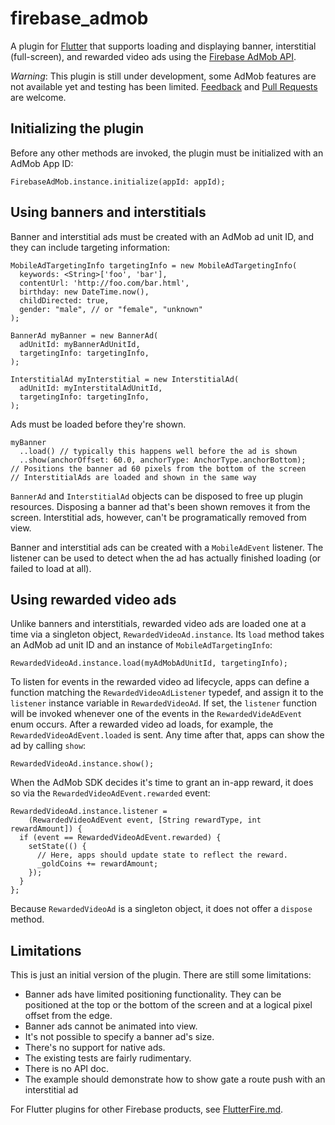 # firebase_admob

A plugin for [Flutter](https://flutter.io) that supports loading and
displaying banner, interstitial (full-screen), and rewarded video ads using the
[Firebase AdMob API](https://firebase.google.com/docs/admob/).

*Warning*: This plugin is still under development, some AdMob features are not
available yet and testing has been limited.
[Feedback](https://github.com/flutter/flutter/issues) and
[Pull Requests](https://github.com/flutter/plugins/pulls) are welcome.

## Initializing the plugin

Before any other methods are invoked, the plugin must be initialized with an
AdMob App ID:
```
FirebaseAdMob.instance.initialize(appId: appId);
```

## Using banners and interstitials

Banner and interstitial ads must be created with an AdMob ad unit ID, and they
can include targeting information:
```
MobileAdTargetingInfo targetingInfo = new MobileAdTargetingInfo(
  keywords: <String>['foo', 'bar'],
  contentUrl: 'http://foo.com/bar.html',
  birthday: new DateTime.now(),
  childDirected: true,
  gender: "male", // or "female", "unknown"
);

BannerAd myBanner = new BannerAd(
  adUnitId: myBannerAdUnitId,
  targetingInfo: targetingInfo,
);

InterstitialAd myInterstitial = new InterstitialAd(
  adUnitId: myInterstitalAdUnitId,
  targetingInfo: targetingInfo,
);
```

Ads must be loaded before they're shown.
```
myBanner
  ..load() // typically this happens well before the ad is shown
  ..show(anchorOffset: 60.0, anchorType: AnchorType.anchorBottom);
// Positions the banner ad 60 pixels from the bottom of the screen
// InterstitialAds are loaded and shown in the same way
```

`BannerAd` and `InterstitialAd` objects can be disposed to free up plugin
resources. Disposing a banner ad that's been shown removes it from the screen.
Interstitial ads, however, can't be programatically removed from view.

Banner and interstitial ads can be created with a `MobileAdEvent` listener. The
listener can be used to detect when the ad has actually finished loading
(or failed to load at all).

## Using rewarded video ads

Unlike banners and interstitials, rewarded video ads are loaded one at a time
via a singleton object, `RewardedVideoAd.instance`. Its `load` method takes an
AdMob ad unit ID and an instance of `MobileAdTargetingInfo`:
```
RewardedVideoAd.instance.load(myAdMobAdUnitId, targetingInfo);
```

To listen for events in the rewarded video ad lifecycle, apps can define a
function matching the `RewardedVideoAdListener` typedef, and assign it to the
`listener` instance variable in `RewardedVideoAd`. If set, the `listener`
function will be invoked whenever one of the events in the `RewardedVideAdEvent`
enum occurs. After a rewarded video ad loads, for example, the
`RewardedVideoAdEvent.loaded` is sent. Any time after that, apps can show the ad
by calling `show`:
```
RewardedVideoAd.instance.show();
```

When the AdMob SDK decides it's time to grant an in-app reward, it does so via
the `RewardedVideoAdEvent.rewarded` event:
```
RewardedVideoAd.instance.listener =
    (RewardedVideoAdEvent event, [String rewardType, int rewardAmount]) {
  if (event == RewardedVideoAdEvent.rewarded) {
    setState(() {
      // Here, apps should update state to reflect the reward.
      _goldCoins += rewardAmount;
    });
  }
};
```

Because `RewardedVideoAd` is a singleton object, it does not offer a `dispose`
method.

## Limitations

This is just an initial version of the plugin. There are still some
limitations:

- Banner ads have limited positioning functionality. They can be positioned at the top or the bottom of the screen and at a logical pixel offset from the edge.
- Banner ads cannot be animated into view.
- It's not possible to specify a banner ad's size.
- There's no support for native ads.
- The existing tests are fairly rudimentary.
- There is no API doc.
- The example should demonstrate how to show gate a route push with an
  interstitial ad

For Flutter plugins for other Firebase products, see
[FlutterFire.md](https://github.com/flutter/plugins/blob/master/FlutterFire.md).
